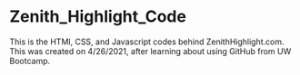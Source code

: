 # Zenith_Highlight_Code
This is the HTMl, CSS, and Javascript codes behind ZenithHighlight.com. This was created on 4/26/2021, after learning about using GitHub from UW Bootcamp. 
